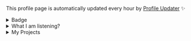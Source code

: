 This profile page is automatically updated every hour by [Profile Updater](https://github.com/narze/profile-updater) ✨

<details>
<summary>Badge</summary>
<img src="https://github-profile-trophy.vercel.app/?username=tinvv&theme=discord&column=8)" />
</details>
<details>
<summary>What I am listening?</summary>
  
[![img](https://spotify-github-profile.vercel.app/api/view?uid=0ysdo113nkd8khvn2kn7al2s5&cover_image=true&theme=default)](https://spotify-github-profile.vercel.app/api/view.svg?uid=0ysdo113nkd8khvn2kn7al2s5&redirect=true)
  
</details>

<details>
<summary>
My Projects
</summary>
  
<!--%%% PROFILE UPDATER (Tin-Tinnaphat/profile-updater) : START %%%-->
## Active projects

- [Headache Dictionary](https://github.com/tinvv/AnyDictionary)
- [Discord.js-v13-bot-starter](https://github.com/tinvv/Discord.js-v13-bot-starter)
- [Cocoffee](https://github.com/tinvv/Goshawk)
- [มุกแป๊ก ๆ](https://github.com/tinvv/MukPakPak)
- [Nohello-th](https://github.com/tinvv/nohello-th)
- [The Earth Collection](https://github.com/tinvv/Record-of-the-Earth)
- [Web](https://github.com/tinvv/web)

## Contribute Projects

<!--%%% PROFILE UPDATER (Tin-Tinnaphat/profile-updater) : END %%%-->

